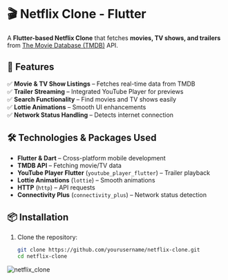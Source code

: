 # 🎬 Netflix Clone - Flutter  

A **Flutter-based Netflix Clone** that fetches **movies, TV shows, and trailers** from [The Movie Database (TMDB)](https://www.themoviedb.org/) API.  

## 🚀 Features  
✅ **Movie & TV Show Listings** – Fetches real-time data from TMDB  
✅ **Trailer Streaming** – Integrated YouTube Player for previews  
✅ **Search Functionality** – Find movies and TV shows easily  
✅ **Lottie Animations** – Smooth UI enhancements  
✅ **Network Status Handling** – Detects internet connection  

## 🛠️ Technologies & Packages Used  
- **Flutter & Dart** – Cross-platform mobile development  
- **TMDB API** – Fetching movie/TV data  
- **YouTube Player Flutter** (`youtube_player_flutter`) – Trailer playback  
- **Lottie Animations** (`lottie`) – Smooth animations  
- **HTTP** (`http`) – API requests  
- **Connectivity Plus** (`connectivity_plus`) – Network status detection  

## 📦 Installation  
1. Clone the repository:  
   ```bash
   git clone https://github.com/yourusername/netflix-clone.git
   cd netflix-clone

![netflix_clone](https://github.com/user-attachments/assets/675bd945-ddf3-4fae-8be0-3562ea150d18)
